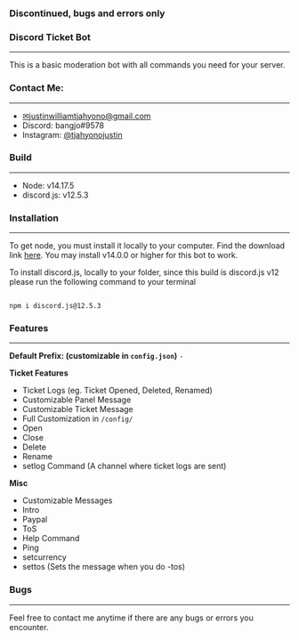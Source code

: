 ### Discontinued, bugs and errors only

### Discord Ticket Bot
---
This is a basic moderation bot with all commands you need for your server.


### Contact Me:
---
- [✉justinwilliamtjahyono@gmail.com](mailto:justinwilliamtjahyono@gmail.com)
- Discord: bangjo#9578
- Instagram: [@tjahyonojustin](https://www.instagram.com/tjahyonojustin/)


### Build
---
- Node: v14.17.5
- discord.js: v12.5.3


### Installation 
---
To get node, you must install it locally to your computer. Find the download link [here](https://nodejs.org/en/). You may install v14.0.0 or higher for this bot to work.



To install discord.js, locally to your folder, since this build is discord.js v12 please run the following command to your terminal
```

npm i discord.js@12.5.3

```

### Features
---
**Default Prefix: (customizable in `config.json`)** `-`

**Ticket Features**
- Ticket Logs (eg. Ticket Opened, Deleted, Renamed)
- Customizable Panel Message
- Customizable Ticket Message
- Full Customization in `/config/`
- Open
- Close
- Delete
- Rename
- setlog Command (A channel where ticket logs are sent)

**Misc**
- Customizable Messages
- Intro
- Paypal
- ToS
- Help Command
- Ping
- setcurrency
- settos (Sets the message when you do -tos)


### Bugs
---


Feel free to contact me anytime if there are any bugs or errors you encounter. 
